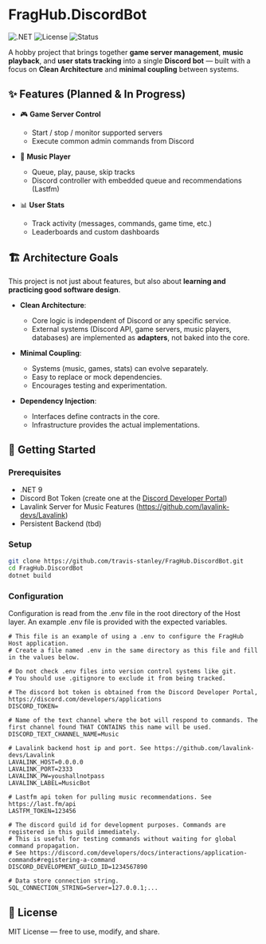 # FragHub.DiscordBot

![.NET](https://img.shields.io/badge/.NET-9.0-blue)  ![License](https://img.shields.io/badge/license-MIT-lightgrey)  ![Status](https://img.shields.io/badge/status-hobby%20project-orange)

A hobby project that brings together **game server management**, **music playback**, and **user stats tracking** into a single **Discord bot** — built with a focus on **Clean Architecture** and **minimal coupling** between systems.  

## ✨ Features (Planned & In Progress)  
- 🎮 **Game Server Control**  
  - Start / stop / monitor supported servers  
  - Execute common admin commands from Discord  

- 🎵 **Music Player**  
  - Queue, play, pause, skip tracks  
  - Discord controller with embedded queue and recommendations (Lastfm)  

- 📊 **User Stats**  
  - Track activity (messages, commands, game time, etc.)  
  - Leaderboards and custom dashboards  

## 🏗️ Architecture Goals  
This project is not just about features, but also about **learning and practicing good software design**.  

- **Clean Architecture**:  
  - Core logic is independent of Discord or any specific service.  
  - External systems (Discord API, game servers, music players, databases) are implemented as **adapters**, not baked into the core.  

- **Minimal Coupling**:  
  - Systems (music, games, stats) can evolve separately.  
  - Easy to replace or mock dependencies.  
  - Encourages testing and experimentation.  

- **Dependency Injection**:  
  - Interfaces define contracts in the core.  
  - Infrastructure provides the actual implementations.


## 🚀 Getting Started  
### Prerequisites  
- .NET 9
- Discord Bot Token (create one at the [Discord Developer Portal](https://discord.com/developers/applications))
- Lavalink Server for Music Features (https://github.com/lavalink-devs/Lavalink)
- Persistent Backend (tbd)

### Setup  
```bash
git clone https://github.com/travis-stanley/FragHub.DiscordBot.git
cd FragHub.DiscordBot
dotnet build
```

### Configuration
Configuration is read from the .env file in the root directory of the Host layer. An example .env file is provided with the expected variables.
```env
# This file is an example of using a .env to configure the FragHub Host application.
# Create a file named .env in the same directory as this file and fill in the values below.

# Do not check .env files into version control systems like git.
# You should use .gitignore to exclude it from being tracked.

# The discord bot token is obtained from the Discord Developer Portal, https://discord.com/developers/applications
DISCORD_TOKEN=

# Name of the text channel where the bot will respond to commands. The first channel found THAT CONTAINS this name will be used.
DISCORD_TEXT_CHANNEL_NAME=Music

# Lavalink backend host ip and port. See https://github.com/lavalink-devs/Lavalink
LAVALINK_HOST=0.0.0.0
LAVALINK_PORT=2333
LAVALINK_PW=youshallnotpass
LAVALINK_LABEL=MusicBot

# Lastfm api token for pulling music recommendations. See https://last.fm/api
LASTFM_TOKEN=123456

# The discord guild id for development purposes. Commands are registered in this guild immediately.
# This is useful for testing commands without waiting for global command propagation.
# See https://discord.com/developers/docs/interactions/application-commands#registering-a-command
DISCORD_DEVELOPMENT_GUILD_ID=1234567890

# Data store connection string.
SQL_CONNECTION_STRING=Server=127.0.0.1;...
```

## 📜 License
MIT License — free to use, modify, and share.
